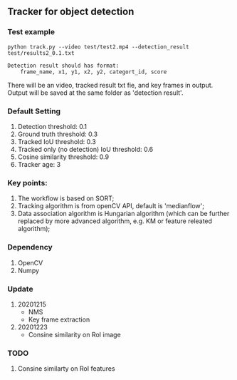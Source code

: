 ## Tracker for object detection

### Test example
```
python track.py --video test/test2.mp4 --detection_result test/results2_0.1.txt

Detection result should has format:
    frame_name, x1, y1, x2, y2, categort_id, score
```
There will be an video, tracked result txt fie, and key frames in output. Output will be saved at the same folder as 'detection result'.

### Default Setting
1. Detection threshold: 0.1
2. Ground truth threshold: 0.3
3. Tracked IoU threshold: 0.3
4. Tracked only (no detection) IoU threshold: 0.6
5. Cosine similarity threshold: 0.9
6. Tracker age: 3 

### Key points:<br>
1. The workflow is based on SORT;<br>
2. Tracking algorithm is from openCV API, default is 'medianflow';<br>
3. Data association algorithm is Hungarian algorithm (which can be further replaced by more advanced algorithm, e.g. KM or feature releated algorithm);<br>

### Dependency
1. OpenCV
2. Numpy

### Update
1. 20201215<br>
    * NMS<br>
    * Key frame extraction
2. 20201223
    * Consine similarity on RoI image

### TODO
1. Consine similarty on RoI features